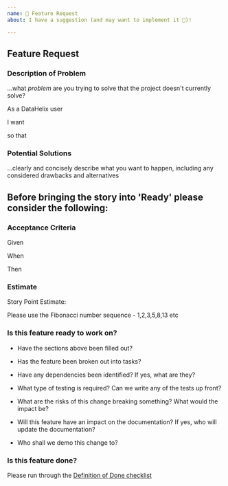 ```yaml
---
name: 🚀 Feature Request
about: I have a suggestion (and may want to implement it 🙂)!

---
```


## Feature Request

### Description of Problem

...what *problem* are you trying to solve that the project doesn't currently solve?

As a DataHelix user

I want 

so that 

### Potential Solutions

...clearly and concisely describe what you want to happen, including any considered drawbacks and alternatives

## Before bringing the story into 'Ready' please consider the following:

### Acceptance Criteria

Given  

When 

Then

### Estimate

Story Point Estimate: 

Please use the Fibonacci number sequence - 1,2,3,5,8,13 etc 

### Is this feature ready to work on?

* Have the sections above been filled out?

* Has the feature been broken out into tasks?

* Have any dependencies been identified? If yes, what are they?

* What type of testing is required? Can we write any of the tests up front?

* What are the risks of this change breaking something? What would the impact be?

* Will this feature have an impact on the documentation? If yes, who will update the documentation?

* Who shall we demo this change to?

### Is this feature done?

Please run through the [Definition of Done checklist](docs/developer/DefinitionOfDone.md)
